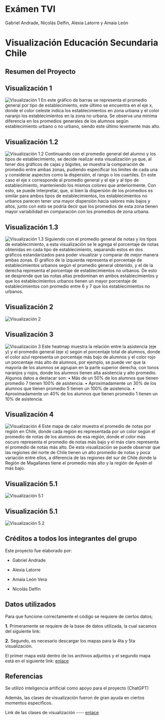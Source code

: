 # Exámen TVI
Gabriel Andrade, Nicolás Delfin, Alexia Latorre y Amaia León  

# Visualización Educación Secundaria Chile
## Resumen del Proyecto




## Visualización 1
![Visualización 1](https://github.com/nicodelfin/TVI/blob/main/Visualizaci%C3%B3n%201.jpg?raw=true)
En este gráfico de barras se representa el promedio general por tipo de establecimiento, este último se encuentra en el eje x, donde el color celeste indica los establecimientos en zona urbana y el color naranjo los establecimientos en la zona no urbana.
Se observa una mínima diferencia en los promedios generales de los alumnos según establecimiento urbano o no urbano, siendo este último levemente más alto.

## Visualización 1.2
![Visualización 1.2](https://github.com/nicodelfin/TVI/blob/main/Visualizaci%C3%B3n%201.2.jpg)
Continuando con el promedio general del alumno y los tipos de establecimiento, se decide realizar esta visualización ya que, al tener dos gráficos de cajas y bigotes, se muestra la comparación de promedio entre ambas zonas, pudiendo especificar los límites de cada una y considerar aspectos como la dispersión, el rango o los cuartiles. En este caso el eje x corresponde al promedio general y el eje y al tipo de establecimiento, manteniendo los mismos colores que anteriormente.
Con esto, se puede interpretar, que, si bien la dispersión de los promedios es similar para ambos tipos de establecimientos, los establecimientos no urbanos parecen tener una mayor dispersión hacia valores más bajos y altos, junto con esto se podría decir que los promedios de esta zona tienen mayor variabilidad en comparación con los promedios de zona urbana.

## Visualización 1.3
![Visualización 1.3](https://github.com/nicodelfin/TVI/blob/main/Visualizaci%C3%B3n%201.3.jpg)
Siguiendo con el promedio general de notas y los tipos de establecimiento, a esta visualización se le agrega el porcentaje de notas obtenidas en cada tipo de establecimiento, separando estos en dos gráficos estandarizados para poder visualizar y comparar de mejor manera ambas zonas. El gráfico de la izquierda representa el porcentaje de establecimientos urbanos según el promedio general obtenido, y el de la derecha representa el porcentaje de establecimientos no urbanos.
De esto se desprende que las notas altas predominan en ambos establecimientos y que los establecimientos urbanos tienen un mayor porcentaje de establecimientos con promedio entre 6 y 7 que los establecimientos no urbanos.


## Visualización 2
![Visualización 2](https://github.com/nicodelfin/TVI/blob/main/Visualizaci%C3%B3n%202.jpg)



## Visualización 3
![Visualización 3](https://github.com/nicodelfin/TVI/blob/main/Visualizaci%C3%B3n%204.jpg)
Este heatmap muestra la relación entre la asistencia (eje y) y el promedio general (eje x) según el porcentaje total de alumnos, donde el color azul representa un porcentaje más bajo de alumnos y el color rojo un porcentaje más alto de alumnos, por ejemplo, se puede ver que la mayoría de los alumnos se agrupan en la parte superior derecha, con tonos naranjos y rojos, donde los alumnos tienen alta asistencia y alto promedio.
Algunos datos a destacar son:
•	Más de un 50% de los alumnos que tienen promedio 7 tienen 100% de asistencia.
•	Aproximadamente un 30% de los alumnos que tienen promedio 5 tienen un 100% de asistencia.
•	Aproximadamente un 40% de los alumnos que tienen promedio 1 tienen un 10% de asistencia.


## Visualización 4
![Visualización 4](https://github.com/nicodelfin/TVI/blob/main/Visualizaci%C3%B3n%203.jpg)
Este mapa de calor muestra el promedio de notas por región en Chile, donde cada región es representada por un color según el promedio de notas de los alumnos de esa región, donde el color más oscuro representa el promedio de notas más bajo y el más claro representa el promedio de notas más alto.
De esta visualización se puede observar que las regiones del norte de Chile tienen un alto promedio de notas y poca variación entre ellos, a diferencia de las regiones del sur de Chile donde la Región de Magallanes tiene el promedio más alto y la región de Aysén el más bajo.

## Visualización 5.1
![Visualización 5.1](https://github.com/nicodelfin/TVI/blob/main/Visualizaci%C3%B3n%205.jpg)

## Visualización 5.1
![Visualización 5.2](https://github.com/nicodelfin/TVI/blob/main/Visualizaci%C3%B3n%205.2.jpg)



## Créditos a todos los integrantes del grupo
Este proyecto fue elaborado por:

* Gabriel Andrade

* Alexia Latorre

* Amaia León Vera

* Nicolás Delfin


## Datos utilizados
Para que funcione correctamente el código se requiere de ciertos datos;

**1.** Primeramente se requiere de la base de datos utilizada, la cual sacamos del siguiente link: 

**2.** Segundo, es necesario descargar los mapas para la 4ta y 5ta visualización.

El primer mapa está dentro de los archivos adjuntos y el segundo mapa está en el siguiente link: [enlace](https://www.bcn.cl/siit/mapas_vectoriales)


## Referencias
Se utilizó inteligencia artificial como apoyo para el proyecto (ChatGPT)

Además, las clases de visualización fueron de gran ayuda en ciertos momentos específicos.

Link de las clases de visualización ---- [enlace](https://github.com/daniopitz/visualizacion/tree/main)











